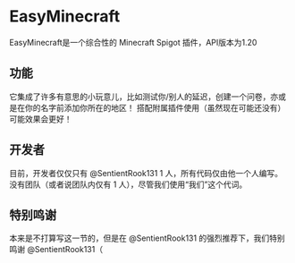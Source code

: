 # EasyMinecraft
EasyMinecraft是一个综合性的 Minecraft Spigot 插件，API版本为1.20
## 功能
它集成了许多有意思的小玩意儿，比如测试你/别人的延迟，创建一个问卷，亦或是在你的名字前添加你所在的地区！
搭配附属插件使用（虽然现在可能还没有）可能效果会更好！
## 开发者
目前，开发者仅仅只有 @SentientRook131 1 人，所有代码仅由他一个人编写。
没有团队（或者说团队内仅有 1 人），尽管我们使用“我们”这个代词。
## 特别鸣谢
本来是不打算写这一节的，但是在 @SentientRook131 的强烈推荐下，我们特别鸣谢 @SentientRook131（
